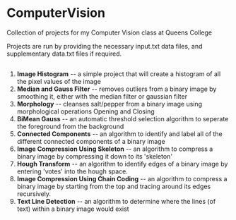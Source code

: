 # ComputerVision
Collection of projects for my Computer Vision class at Queens College

Projects are run by providing the necessary input.txt data files, and supplementary data.txt files if required.

## 
1. **Image Histogram** -- a simple project that will create a histogram of all the pixel values of the image
2. **Median and Gauss Filter** -- removes outliers from a binary image by smoothing it, either with the median filter or gaussian filter
3. **Morphology** -- cleanses salt/pepper from a binary image using morphological operations Opening and Closing
4. **BiMean Gauss** -- an automatic threshold selection algorithm to seperate the foreground from the background
5. **Connected Components** -- an algorithm to identify and label all of the different connected components of a binary image
6. **Image Compression Using Skeleton** -- an algorithm to compress a binary image by compressing it down to its 'skeleton'
7. **Hough Transform** -- an algorithm to identify edges of a binary image by entering 'votes' into the hough space. 
8. **Image Compression Using Chain Coding** -- an algorithm to compress a binary image by starting from the top and tracing around its edges recursively. 
9. **Text Line Detection** -- an algorithm to determine where the lines (of text) within a binary image would exist

